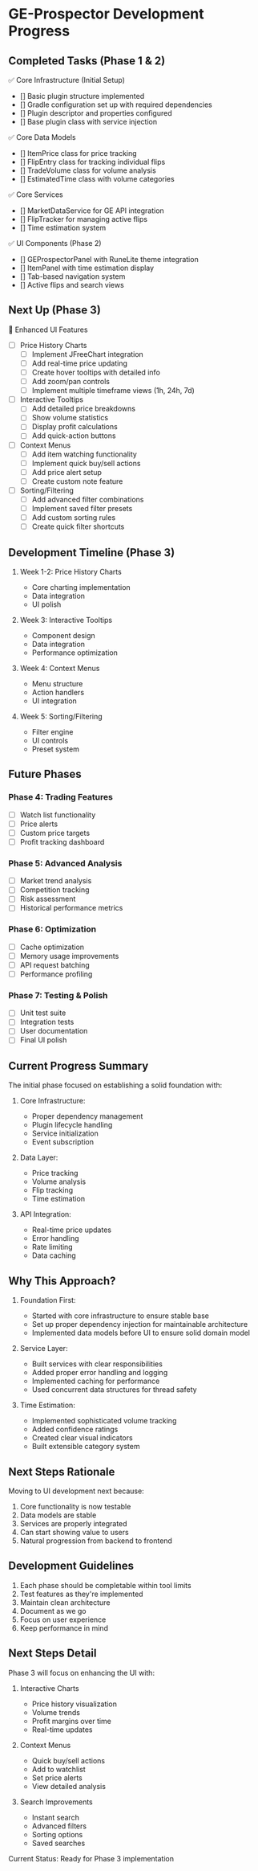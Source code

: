 # GE-Prospector Development Progress

## Completed Tasks (Phase 1 & 2)
✅ Core Infrastructure (Initial Setup)
- [] Basic plugin structure implemented
- [] Gradle configuration set up with required dependencies
- [] Plugin descriptor and properties configured
- [] Base plugin class with service injection

✅ Core Data Models
- [] ItemPrice class for price tracking
- [] FlipEntry class for tracking individual flips
- [] TradeVolume class for volume analysis
- [] EstimatedTime class with volume categories

✅ Core Services
- [] MarketDataService for GE API integration
- [] FlipTracker for managing active flips
- [] Time estimation system

✅ UI Components (Phase 2)
- [] GEProspectorPanel with RuneLite theme integration
- [] ItemPanel with time estimation display
- [] Tab-based navigation system
- [] Active flips and search views

## Next Up (Phase 3)
🔄 Enhanced UI Features
- [ ] Price History Charts
  - [ ] Implement JFreeChart integration
  - [ ] Add real-time price updating
  - [ ] Create hover tooltips with detailed info
  - [ ] Add zoom/pan controls
  - [ ] Implement multiple timeframe views (1h, 24h, 7d)

- [ ] Interactive Tooltips
  - [ ] Add detailed price breakdowns
  - [ ] Show volume statistics
  - [ ] Display profit calculations
  - [ ] Add quick-action buttons

- [ ] Context Menus
  - [ ] Add item watching functionality
  - [ ] Implement quick buy/sell actions
  - [ ] Add price alert setup
  - [ ] Create custom note feature

- [ ] Sorting/Filtering
  - [ ] Add advanced filter combinations
  - [ ] Implement saved filter presets
  - [ ] Add custom sorting rules
  - [ ] Create quick filter shortcuts

## Development Timeline (Phase 3)
1. Week 1-2: Price History Charts
   - Core charting implementation
   - Data integration
   - UI polish

2. Week 3: Interactive Tooltips
   - Component design
   - Data integration
   - Performance optimization

3. Week 4: Context Menus
   - Menu structure
   - Action handlers
   - UI integration

4. Week 5: Sorting/Filtering
   - Filter engine
   - UI controls
   - Preset system

## Future Phases

### Phase 4: Trading Features
- [ ] Watch list functionality
- [ ] Price alerts
- [ ] Custom price targets
- [ ] Profit tracking dashboard

### Phase 5: Advanced Analysis
- [ ] Market trend analysis
- [ ] Competition tracking
- [ ] Risk assessment
- [ ] Historical performance metrics

### Phase 6: Optimization
- [ ] Cache optimization
- [ ] Memory usage improvements
- [ ] API request batching
- [ ] Performance profiling

### Phase 7: Testing & Polish
- [ ] Unit test suite
- [ ] Integration tests
- [ ] User documentation
- [ ] Final UI polish

## Current Progress Summary
The initial phase focused on establishing a solid foundation with:

1. Core Infrastructure:
   - Proper dependency management
   - Plugin lifecycle handling
   - Service initialization
   - Event subscription

2. Data Layer:
   - Price tracking
   - Volume analysis
   - Flip tracking
   - Time estimation

3. API Integration:
   - Real-time price updates
   - Error handling
   - Rate limiting
   - Data caching

## Why This Approach?
1. Foundation First:
   - Started with core infrastructure to ensure stable base
   - Set up proper dependency injection for maintainable architecture
   - Implemented data models before UI to ensure solid domain model

2. Service Layer:
   - Built services with clear responsibilities
   - Added proper error handling and logging
   - Implemented caching for performance
   - Used concurrent data structures for thread safety

3. Time Estimation:
   - Implemented sophisticated volume tracking
   - Added confidence ratings
   - Created clear visual indicators
   - Built extensible category system

## Next Steps Rationale
Moving to UI development next because:
1. Core functionality is now testable
2. Data models are stable
3. Services are properly integrated
4. Can start showing value to users
5. Natural progression from backend to frontend

## Development Guidelines
1. Each phase should be completable within tool limits
2. Test features as they're implemented
3. Maintain clean architecture
4. Document as we go
5. Focus on user experience
6. Keep performance in mind

## Next Steps Detail
Phase 3 will focus on enhancing the UI with:
1. Interactive Charts
   - Price history visualization
   - Volume trends
   - Profit margins over time
   - Real-time updates

2. Context Menus
   - Quick buy/sell actions
   - Add to watchlist
   - Set price alerts
   - View detailed analysis

3. Search Improvements
   - Instant search
   - Advanced filters
   - Sorting options
   - Saved searches

Current Status: Ready for Phase 3 implementation